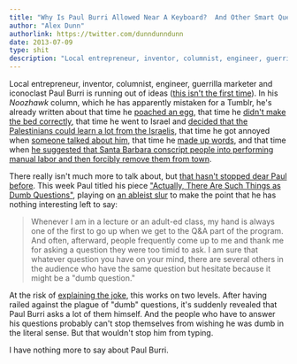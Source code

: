 ```yaml
---
title: "Why Is Paul Burri Allowed Near A Keyboard?  And Other Smart Questions"
author: "Alex Dunn"
authorlink: https://twitter.com/dunndunndunn
date: 2013-07-09
type: shit
description: "Local entrepreneur, inventor, columnist, engineer, guerrilla marketer and iconoclast Paul Burri is running out of ideas."
---
```


Local entrepreneur, inventor, columnist, engineer, guerrilla marketer
and iconoclast Paul Burri is running out of ideas
([this isn't the first time](http://www.noozhawk.com/article/112512_paul_burri_have_nothing_to_say
"When You Have Nothing to Say")).  In his *Noozhawk* column, which he
has apparently mistaken for a Tumblr, he's already written about that
time he
[poached an egg](http://www.noozhawk.com/article/021013_paul_burri_the_great_frying_pan_mystery
"Cracking the Case of the Great Frying Pan Mystery"), that time he
[didn't make the bed correctly](http://www.noozhawk.com/article/012013_paul_burri_the_electric_blanket_mix-up
"The Electric Blanket Mix-Up Unfolds"), that time he went to Israel
and
[decided that the Palestinians could learn a lot from the Israelis](http://www.noozhawk.com/article/123012_paul_burri_recent_trip_to_israel
"Observations After Our Recent Trip to Israel"), that time he got
annoyed when
[someone talked about him](http://www.noozhawk.com/article/101412_paul_burri_why_didi_he_do_that
"Questioning Why People Do the Things They Do"), that time he
[made up words](http://www.noozhawk.com/article/081912_paul_burri_words_i_think_need_to_be_invented
"Words I Think Need to Be Invented"), and that time when
[he suggested that Santa Barbara conscript people into performing manual labor and then forcibly remove them from town](http://www.noozhawk.com/article/042113_paul_burri_santa_barbara_homeless
"An Unconventional Solution to Santa Barbara’s Transient Problem").

There really isn't much more to talk about, but
[that hasn't stopped dear Paul before](http://www.noozhawk.com/article/090212_paul_burri_man_killed_defective_toilet_seat
"Man Killed by Defective Toilet Seat").  This week Paul titled his
piece
["Actually, There Are Such Things as Dumb Questions"](http://www.noozhawk.com/article/paul_burri_dumb_questions
"Actually, There Are Such Things as Dumb Questions"), playing on
[an ableist slur](http://bitchmagazine.org/post/the-transcontinental-disability-choir-what-is-ableist-language-and-why-should-you-care
"The Transcontinental Disability Choir: What is Ableist Language and
Why Should You Care?") to make the point that he has nothing
interesting left to say:

> Whenever I am in a lecture or an adult-ed class, my hand is always
> one of the first to go up when we get to the Q&A part of the
> program. And often, afterward, people frequently come up to me and
> thank me for asking a question they were too timid to ask. I am sure
> that whatever question you have on your mind, there are several
> others in the audience who have the same question but hesitate
> because it might be a "dumb question."

At the risk of
[explaining the joke](http://www.noozhawk.com/article/paul_burri_whats_so_funny
"What's So Funny?"), this works on two levels.  After having railed
against the plague of "dumb" questions, it's suddenly revealed that
Paul Burri asks a lot of them himself.  And the people who have to
answer his questions probably can't stop themselves from wishing he
was dumb in the literal sense.  But that wouldn't stop him from typing.

I have nothing more to say about Paul Burri.
